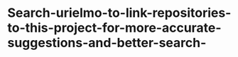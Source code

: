 # Search-urielmo-to-link-repositories-to-this-project-for-more-accurate-suggestions-and-better-search-